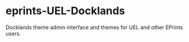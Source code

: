eprints-UEL-Docklands
=====================

Docklands theme admin interface and themes for UEL and other EPrints users.
